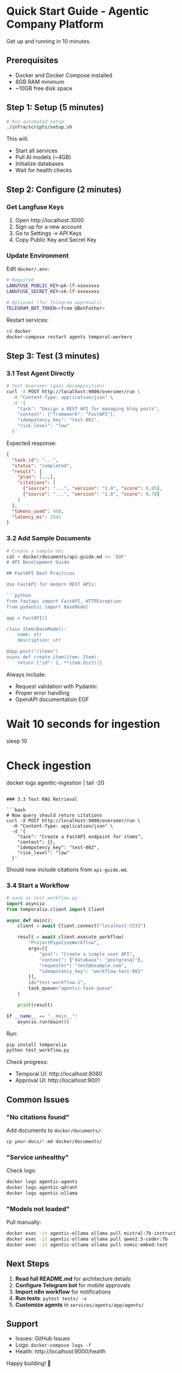 # Quick Start Guide - Agentic Company Platform

Get up and running in 10 minutes.

## Prerequisites

- Docker and Docker Compose installed
- 8GB RAM minimum
- ~10GB free disk space

## Step 1: Setup (5 minutes)

```bash
# Run automated setup
./infra/scripts/setup.sh
```

This will:
- Start all services
- Pull AI models (~4GB)
- Initialize databases
- Wait for health checks

## Step 2: Configure (2 minutes)

### Get Langfuse Keys

1. Open http://localhost:3000
2. Sign up for a new account
3. Go to Settings → API Keys
4. Copy Public Key and Secret Key

### Update Environment

Edit `docker/.env`:

```bash
# Required
LANGFUSE_PUBLIC_KEY=pk-lf-xxxxxxxx
LANGFUSE_SECRET_KEY=sk-lf-xxxxxxxx

# Optional (for Telegram approvals)
TELEGRAM_BOT_TOKEN=<from @BotFather>
```

Restart services:
```bash
cd docker
docker-compose restart agents temporal-workers
```

## Step 3: Test (3 minutes)

### 3.1 Test Agent Directly

```bash
# Test Overseer (goal decomposition)
curl -X POST http://localhost:9000/overseer/run \
  -H "Content-Type: application/json" \
  -d '{
    "task": "Design a REST API for managing blog posts",
    "context": {"framework": "FastAPI"},
    "idempotency_key": "test-001",
    "risk_level": "low"
  }'
```

Expected response:
```json
{
  "task_id": "...",
  "status": "completed",
  "result": {
    "plan": [...],
    "citations": [
      {"source": "...", "version": "1.0", "score": 0.85},
      {"source": "...", "version": "1.0", "score": 0.78}
    ]
  },
  "tokens_used": 450,
  "latency_ms": 2341
}
```

### 3.2 Add Sample Documents

```bash
# Create a sample doc
cat > docker/documents/api-guide.md << 'EOF'
# API Development Guide

## FastAPI Best Practices

Use FastAPI for modern REST APIs:

```python
from fastapi import FastAPI, HTTPException
from pydantic import BaseModel

app = FastAPI()

class Item(BaseModel):
    name: str
    description: str

@app.post("/items")
async def create_item(item: Item):
    return {"id": 1, **item.dict()}
```

Always include:
- Request validation with Pydantic
- Proper error handling
- OpenAPI documentation
EOF

# Wait 10 seconds for ingestion
sleep 10

# Check ingestion
docker logs agentic-ingestion | tail -20
```

### 3.3 Test RAG Retrieval

```bash
# Now query should return citations
curl -X POST http://localhost:9000/overseer/run \
  -H "Content-Type: application/json" \
  -d '{
    "task": "Create a FastAPI endpoint for items",
    "context": {},
    "idempotency_key": "test-002",
    "risk_level": "low"
  }'
```

Should now include citations from `api-guide.md`.

### 3.4 Start a Workflow

```python
# save as test_workflow.py
import asyncio
from temporalio.client import Client

async def main():
    client = await Client.connect("localhost:7233")

    result = await client.execute_workflow(
        "ProjectPipelineWorkflow",
        args=[{
            "goal": "Create a simple user API",
            "context": {"database": "postgresql"},
            "requester": "test@example.com",
            "idempotency_key": "workflow-test-001"
        }],
        id="test-workflow-1",
        task_queue="agentic-task-queue"
    )

    print(result)

if __name__ == "__main__":
    asyncio.run(main())
```

Run:
```bash
pip install temporalio
python test_workflow.py
```

Check progress:
- Temporal UI: http://localhost:8080
- Approval UI: http://localhost:9001

## Common Issues

### "No citations found"

Add documents to `docker/documents/`:
```bash
cp your-docs/*.md docker/documents/
```

### "Service unhealthy"

Check logs:
```bash
docker logs agentic-agents
docker logs agentic-qdrant
docker logs agentic-ollama
```

### "Models not loaded"

Pull manually:
```bash
docker exec -it agentic-ollama ollama pull mistral:7b-instruct
docker exec -it agentic-ollama ollama pull qwen2.5-coder:7b
docker exec -it agentic-ollama ollama pull nomic-embed-text
```

## Next Steps

1. **Read full README.md** for architecture details
2. **Configure Telegram bot** for mobile approvals
3. **Import n8n workflow** for notifications
4. **Run tests**: `pytest tests/ -v`
5. **Customize agents** in `services/agents/app/agents/`

## Support

- Issues: GitHub Issues
- Logs: `docker-compose logs -f`
- Health: http://localhost:9000/health

Happy building! 🚀
